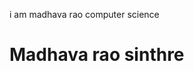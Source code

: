 i am madhava rao
computer science
<html>
  <head>
    </head>
  <body>
    <h1>Madhava rao sinthre<h1>
    </body>
      </html>
  
